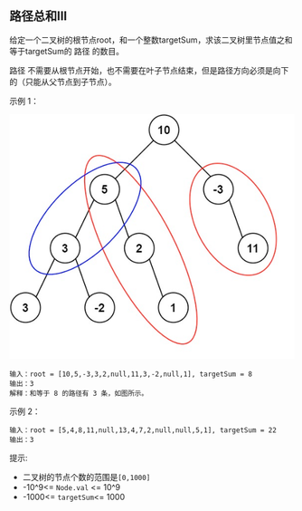 ## 路径总和III

给定一个二叉树的根节点root，和一个整数targetSum，求该二叉树里节点值之和等于targetSum的 路径 的数目。

路径 不需要从根节点开始，也不需要在叶子节点结束，但是路径方向必须是向下的（只能从父节点到子节点）。


示例 1：

![](../images/437.path-sum-iii.png)
```
输入：root = [10,5,-3,3,2,null,11,3,-2,null,1], targetSum = 8
输出：3
解释：和等于 8 的路径有 3 条，如图所示。
```

示例 2：

```
输入：root = [5,4,8,11,null,13,4,7,2,null,null,5,1], targetSum = 22
输出：3
```

提示:

* 二叉树的节点个数的范围是`[0,1000]`
* -10^9<= `Node.val` <= 10^9
* -1000<= `targetSum`<= 1000